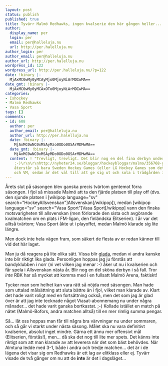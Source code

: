 ```yaml
---
layout: post
status: publish
published: true
title: Tyvärr Malmö Redhawks, ingen kvalserie den här gången heller...
author:
  display_name: per
  login: per
  email: per@halleluja.nu
  url: http://per.halelluja.nu
author_login: per
author_email: per@halleluja.nu
author_url: http://per.halelluja.nu
wordpress_id: 122
wordpress_url: http://per.halleluja.nu/?p=122
date: !binary |-
  MjAxMC0wMy0yMCAyMjo0MjoyNiArMDIwMA==
date_gmt: !binary |-
  MjAxMC0wMy0yMCAxOTo0MjoyNiArMDIwMA==
categories:
- Ishockey
- Malmö Redhawks
- Vasa Sport
tags: []
comments:
- id: 608
  author: per
  author_email: per@halleluja.nu
  author_url: http://per.halelluja.nu
  date: !binary |-
    MjAxMC0wNC0xMSAyMzo0ODo0OSArMDMwMA==
  date_gmt: !binary |-
    MjAxMC0wNC0xMSAyMDo0ODo0OSArMDMwMA==
  content: ! "Trevligt, trevligt. Det blir nog en del fina derbyn under nästa säsong.
    :-)\r\n\r\nhttp://nyheter24.se/bloggar/hockeybloggar/malmo/356768-grattis-aik-och-valkomna-hem-rogle-bk\r\n\r\nNu
    återstår så bara Sweden Hockey Games (eller LG Hockey Games som det heter nuförtiden)
    och VM, sedan är det väl till att ge sig ut och sola i trädgården istället..."
---
```

<p>Årets slut på säsongen blev ganska precis tvärtom gentemot förra säsongen. I fjol så missade Malmö att ta den fjärde platsen till play off (dvs. den sjunde platsen i [wikipop language="sv" search="HockeyAllsvenskan"]Allsvenskan[/wikipop]), medan [wikipop language="sv" search="Vasa Sport"]Vasa Sport[/wikipop] vann den finska motsvarigheten till allsvenskan (men förlorade den sista och avgörande kvalmatchen om en plats i FM-ligan, den finländska Elitserien). I år var det alltså tvärtom; Vasa Sport åkte ut i playoffet, medan Malmö klarade sig lite längre.</p>
<p>Men dock inte hela vägen fram, som säkert de flesta av er redan känner till vid det här laget.</p>
<p>Man ju då reagera på lite olika sätt. Vissa blir <a href="http://nyheter24.se/bloggar/hockeybloggar/rogle/332496-bildspecial-nar-sasongen-tog-slut-for-lillasyster">glada</a>, medan vi andra kanske inte blir riktigt lika glada. Personligen hoppas jag ju förstås att bandyklubben i norr (ni vet vilken jag menar :-) åker ut nu i kvalserien och får spela i Allsvenskan nästa år. Blir nog en del sköna derbyn i så fall. Tror <em>inte</em> RBK har så mycket att komma med i en fullsatt Malmö Arena, faktiskt!</p>
<p>Tycker man som helhet kan vara rätt så nöjda med säsongen. Man hade som uttalad målsättning att sluta bättre än i fjol, vilket man klarade av. Klart det hade varit roligt med en fortsättning också, men det som jag är glad över är att jag inte tecknade något Viasat-abonnemang nu under några månader... det hade varit ganska bortkastat. ;-) Kollade istället en match på nätet (Malmö-Bofors, andra matchen alltså) till en mer rimlig summa pengar.</p>
<p>Så... låt oss hoppas man får till några bra värvningar nu under sommaren, och så går vi starkt under nästa säsong. Målet ska nu vara definitivt kvalserien, absolut inget mindre. Gärna ett ännu mer offensivt mål (Elitserien, förstås!), men... då ska det nog till lite mer spets. Det känns inte riktigt som att man klarade av att leverera när det som bäst behövdes. När Almtuna ledde med 3-1, både i andra och tredje matchen... det är i de lägena det visar sig om Redhawks är ett lag av elitklass eller ej. Tyvärr visade de två gånger om nu att de <strong>inte</strong> är det i dagsläget...</p>
